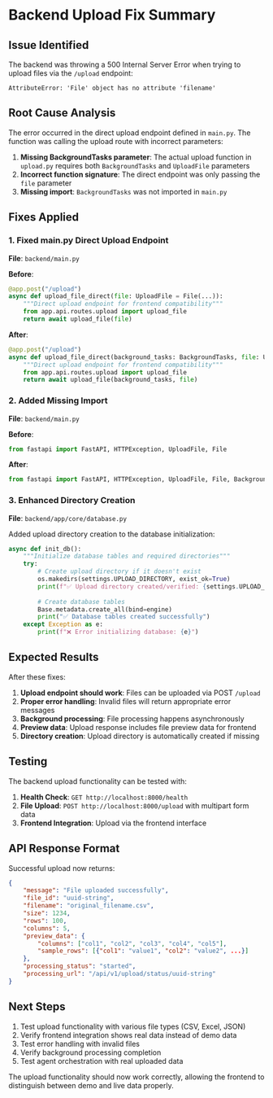 # Backend Upload Fix Summary

## Issue Identified
The backend was throwing a 500 Internal Server Error when trying to upload files via the `/upload` endpoint:

```
AttributeError: 'File' object has no attribute 'filename'
```

## Root Cause Analysis
The error occurred in the direct upload endpoint defined in `main.py`. The function was calling the upload route with incorrect parameters:

1. **Missing BackgroundTasks parameter**: The actual upload function in `upload.py` requires both `BackgroundTasks` and `UploadFile` parameters
2. **Incorrect function signature**: The direct endpoint was only passing the `file` parameter
3. **Missing import**: `BackgroundTasks` was not imported in `main.py`

## Fixes Applied

### 1. Fixed main.py Direct Upload Endpoint

**File**: `backend/main.py`

**Before**:
```python
@app.post("/upload")
async def upload_file_direct(file: UploadFile = File(...)):
    """Direct upload endpoint for frontend compatibility"""
    from app.api.routes.upload import upload_file
    return await upload_file(file)
```

**After**:
```python
@app.post("/upload")
async def upload_file_direct(background_tasks: BackgroundTasks, file: UploadFile = File(...)):
    """Direct upload endpoint for frontend compatibility"""
    from app.api.routes.upload import upload_file
    return await upload_file(background_tasks, file)
```

### 2. Added Missing Import

**File**: `backend/main.py`

**Before**:
```python
from fastapi import FastAPI, HTTPException, UploadFile, File
```

**After**:
```python
from fastapi import FastAPI, HTTPException, UploadFile, File, BackgroundTasks
```

### 3. Enhanced Directory Creation

**File**: `backend/app/core/database.py`

Added upload directory creation to the database initialization:

```python
async def init_db():
    """Initialize database tables and required directories"""
    try:
        # Create upload directory if it doesn't exist
        os.makedirs(settings.UPLOAD_DIRECTORY, exist_ok=True)
        print(f"✅ Upload directory created/verified: {settings.UPLOAD_DIRECTORY}")
        
        # Create database tables
        Base.metadata.create_all(bind=engine)
        print("✅ Database tables created successfully")
    except Exception as e:
        print(f"❌ Error initializing database: {e}")
```

## Expected Results

After these fixes:

1. **Upload endpoint should work**: Files can be uploaded via POST `/upload`
2. **Proper error handling**: Invalid files will return appropriate error messages
3. **Background processing**: File processing happens asynchronously
4. **Preview data**: Upload response includes file preview data for frontend
5. **Directory creation**: Upload directory is automatically created if missing

## Testing

The backend upload functionality can be tested with:

1. **Health Check**: `GET http://localhost:8000/health`
2. **File Upload**: `POST http://localhost:8000/upload` with multipart form data
3. **Frontend Integration**: Upload via the frontend interface

## API Response Format

Successful upload now returns:
```json
{
    "message": "File uploaded successfully",
    "file_id": "uuid-string",
    "filename": "original_filename.csv",
    "size": 1234,
    "rows": 100,
    "columns": 5,
    "preview_data": {
        "columns": ["col1", "col2", "col3", "col4", "col5"],
        "sample_rows": [{"col1": "value1", "col2": "value2", ...}]
    },
    "processing_status": "started",
    "processing_url": "/api/v1/upload/status/uuid-string"
}
```

## Next Steps

1. Test upload functionality with various file types (CSV, Excel, JSON)
2. Verify frontend integration shows real data instead of demo data
3. Test error handling with invalid files
4. Verify background processing completion
5. Test agent orchestration with real uploaded data

The upload functionality should now work correctly, allowing the frontend to distinguish between demo and live data properly.
